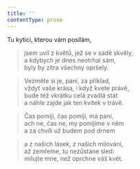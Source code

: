 ```yaml
---
title: ''
contentType: prose
---
```


Tu kytici, kterou vám posílám,

> jsem uvil z květů, jež se v sadě skvěly;  
> a kdybych je dnes neotrhal sám,  
> byly by zítra všechny opršely.

> Vezměte si je, paní, za příklad,  
> vždyť vaše krása, i když kvete právě,  
> bude též vkrátku celá zvadlá stát  
> a náhle zajde jak ten kvítek v trávě.

> Čas pomíjí, čas pomíjí, má paní,  
> ach ne, čas ne, my pomíjíme v něm  
> a za chvíli už budem pod drnem

> a z našich lásek, z našich milování,  
> až zemřeme, tu nezůstane sled:  
> milujte mne, než oprchne váš květ.
